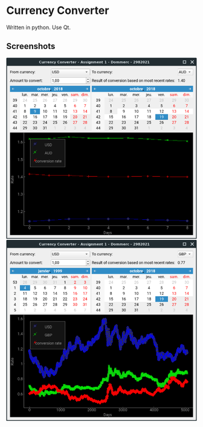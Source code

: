 # Currency Converter
Written in python. Use Qt.
## Screenshots
![alt text](https://raw.githubusercontent.com/qlem/currency-converter/master/screenshot01.png)
![alt text](https://raw.githubusercontent.com/qlem/currency-converter/master/screenshot02.png)